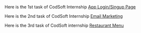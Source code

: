 Here is the 1st task of CodSoft Internship [App Login/Singup Page](https://www.figma.com/file/RSLCg1bkoZC9YaV9DeisSE/kitChen-Canvas?type=design&node-id=0%3A1&mode=design&t=eg7hygVdCakZKUea-1)

Here is the 2nd task of CodSoft Internship [Email Marketing](https://www.figma.com/file/6kjAXinuKZEKTj5jvQXdch/Marketing-Email?type=design&node-id=0%3A1&mode=design&t=7m1NbWBT1tzMSYKV-1)

Here is the 3rd task of CodSoft internship [Restaurant Menu](https://www.figma.com/file/XJXrMgiiJ4G0eZVQrtA4sD/Resturant-manu?type=design&node-id=61%3A75&mode=design&t=7cUJzlg63JxNwW1d-1)
